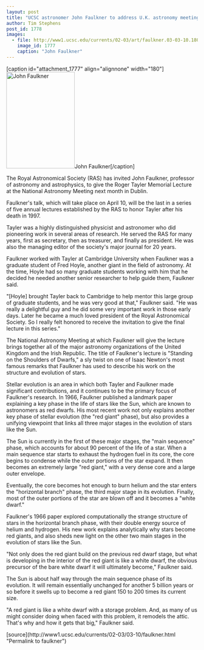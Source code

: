 ```yaml
---
layout: post
title: "UCSC astronomer John Faulkner to address U.K. astronomy meeting"
author: Tim Stephens
post_id: 1778
images:
  - file: http://www1.ucsc.edu/currents/02-03/art/faulkner.03-03-10.180.jpg
    image_id: 1777
    caption: "John Faulkner"
---
```


[caption id="attachment_1777" align="alignnone" width="180"]<a href="http://localhost/mysite/wp-content/uploads/2003/03/faulkner.03-03-10.180.jpg"><img class="size-full wp-image-1777" src="http://localhost/mysite/wp-content/uploads/2003/03/faulkner.03-03-10.180.jpg" alt="John Faulkner" width="180" height="254" /></a>John Faulkner[/caption]
<p>
  The Royal Astronomical Society (RAS) has invited John Faulkner, professor of astronomy and astrophysics, to give the Roger Tayler Memorial Lecture at the National Astronomy Meeting next month in Dublin.
</p>
<p>
  Faulkner's talk, which will take place on April 10, will be the last in a series of five annual lectures established by the RAS to honor Tayler after his death in 1997.<br>
</p>
<p>
  Tayler was a highly distinguished physicist and astronomer who did pioneering work in several areas of research. He served the RAS for many years, first as secretary, then as treasurer, and finally as president. He was also the managing editor of the society's major journal for 20 years.<br>
</p>
<p>
  Faulkner worked with Tayler at Cambridge University when Faulkner was a graduate student of Fred Hoyle, another giant in the field of astronomy. At the time, Hoyle had so many graduate students working with him that he decided he needed another senior researcher to help guide them, Faulkner said.<br>
</p>
<p>
  "[Hoyle] brought Tayler back to Cambridge to help mentor this large group of graduate students, and he was very good at that," Faulkner said. "He was really a delightful guy and he did some very important work in those early days. Later he became a much loved president of the Royal Astronomical Society. So I really felt honored to receive the invitation to give the final lecture in this series."<br>
</p>
<p>
  The National Astronomy Meeting at which Faulkner will give the lecture brings together all of the major astronomy organizations of the United Kingdom and the Irish Republic. The title of Faulkner's lecture is "Standing on the Shoulders of Dwarfs," a sly twist on one of Isaac Newton's most famous remarks that Faulkner has used to describe his work on the structure and evolution of stars.<br>
</p>
<p>
  Stellar evolution is an area in which both Tayler and Faulkner made significant contributions, and it continues to be the primary focus of Faulkner's research. In 1966, Faulkner published a landmark paper explaining a key phase in the life of stars like the Sun, which are known to astronomers as red dwarfs. His most recent work not only explains another key phase of stellar evolution (the "red giant" phase), but also provides a unifying viewpoint that links all three major stages in the evolution of stars like the Sun.<br>
</p>
<p>
  The Sun is currently in the first of these major stages, the "main sequence" phase, which accounts for about 90 percent of the life of a star. When a main sequence star starts to exhaust the hydrogen fuel in its core, the core begins to condense while the outer portions of the star expand. It then becomes an extremely large "red giant," with a very dense core and a large outer envelope.
</p>
<p>
  Eventually, the core becomes hot enough to burn helium and the star enters the "horizontal branch" phase, the third major stage in its evolution. Finally, most of the outer portions of the star are blown off and it becomes a "white dwarf."<br>
</p>
<p>
  Faulkner's 1966 paper explored computationally the strange structure of stars in the horizontal branch phase, with their double energy source of helium and hydrogen. His new work explains analytically why stars become red giants, and also sheds new light on the other two main stages in the evolution of stars like the Sun.<br>
</p>
<p>
  "Not only does the red giant build on the previous red dwarf stage, but what is developing in the interior of the red giant is like a white dwarf, the obvious precursor of the bare white dwarf it will ultimately become," Faulkner said.<br>
</p>
<p>
  The Sun is about half way through the main sequence phase of its evolution. It will remain essentially unchanged for another 5 billion years or so before it swells up to become a red giant 150 to 200 times its current size.<br>
</p>
<p>
  "A red giant is like a white dwarf with a storage problem. And, as many of us might consider doing when faced with this problem, it remodels the attic. That's why and how it gets that big," Faulkner said.<br>
</p>
[source](http://www1.ucsc.edu/currents/02-03/03-10/faulkner.html "Permalink to faulkner")
